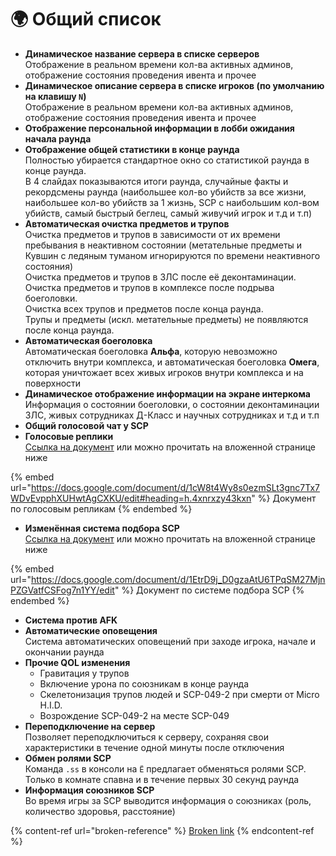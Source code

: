 # 🌍 Общий список

* **Динамическое название сервера в списке серверов**\
  Отображение в реальном времени кол-ва активных админов, отображение состояния проведения ивента и прочее
* **Динамическое описание сервера в списке игроков (по умолчанию на клавишу `N`)**\
  Отображение в реальном времени кол-ва активных админов, отображение состояния проведения ивента и прочее
* **Отображение персональной информации в лобби ожидания начала раунда**
* **Отображение общей статистики в конце раунда**\
  Полностью убирается стандартное окно со статистикой раунда в конце раунда.\
  В 4 слайдах показываются итоги раунда, случайные факты и рекордсмены раунда (наибольшее кол-во убийств за все жизни, наибольшее кол-во убийств за 1 жизнь, SCP с наибольшим кол-вом убийств, самый быстрый беглец, самый живучий игрок и т.д и т.п)
* **Автоматическая очистка предметов и трупов**\
  Очистка предметов и трупов в зависимости от их времени пребывания в неактивном состоянии (метательные предметы и Кувшин с ледяным туманом игнорируются по времени неактивного состояния)\
  Очистка предметов и трупов в ЗЛС после её деконтаминации.\
  Очистка предметов и трупов в комплексе после подрыва боеголовки.\
  Очистка всех трупов и предметов после конца раунда.\
  Трупы и предметы (искл. метательные предметы) не появляются после конца раунда.
* **Автоматическая боеголовка**\
  Автоматическая боеголовка **Альфа**, которую невозможно отключить внутри комплекса, и автоматическая боеголовка **Омега**, которая уничтожает всех живых игроков внутри комплекса и на поверхности
* **Динамическое отображение информации на экране интеркома**\
  Информация о состоянии боеголовки, о состоянии деконтаминации ЗЛС, живых сотрудниках Д-Класс и научных сотрудниках и т.д и т.п
* **Общий голосовой чат у SCP**
* **Голосовые реплики**\
  [Ссылка на документ](https://docs.google.com/document/d/1cW8t4Wy8s0ezmSLt3gnc7Tx7WDvEvpphXUHwtAgCXKU/edit#heading=h.4xnrxzy43kxn) или можно прочитать на вложенной странице ниже

{% embed url="https://docs.google.com/document/d/1cW8t4Wy8s0ezmSLt3gnc7Tx7WDvEvpphXUHwtAgCXKU/edit#heading=h.4xnrxzy43kxn" %}
Документ по голосовым репликам
{% endembed %}

* **Изменённая система подбора SCP**\
  &#x20;[Ссылка на документ](https://docs.google.com/document/d/1EtrD9j_D0gzaAtU6TPqSM27MjnPZGVatfCSFog7n1YY/edit) или можно прочитать на вложенной странице ниже

{% embed url="https://docs.google.com/document/d/1EtrD9j_D0gzaAtU6TPqSM27MjnPZGVatfCSFog7n1YY/edit" %}
Документ по системе подбора SCP
{% endembed %}

* **Система против AFK**
* **Автоматические оповещения**\
  Система автоматических оповещений при заходе игрока, начале и окончании раунда
* **Прочие QOL изменения**
  * Гравитация у трупов
  * Включение урона по союзникам в конце раунда
  * Скелетонизация трупов людей и SCP-049-2 при смерти от Micro H.I.D.
  * Возрождение SCP-049-2 на месте SCP-049
* **Переподключение на сервер**\
  Позволяет переподключиться к серверу, сохраняя свои характеристики в течение одной минуты после отключения
* **Обмен ролями SCP**\
  Команда `.ss` в консоли на `Ё` предлагает обменяться ролями SCP. \
  Только в комнате спавна и в течение первых 30 секунд раунда
* **Информация союзников SCP**\
  Во время игры за SCP выводится информация о союзниках (роль, количество здоровья, расстояние)

{% content-ref url="broken-reference" %}
[Broken link](broken-reference)
{% endcontent-ref %}
